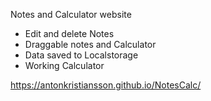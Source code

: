 Notes and Calculator website

- Edit and delete Notes
- Draggable notes and Calculator
- Data saved to Localstorage
- Working Calculator

https://antonkristiansson.github.io/NotesCalc/
